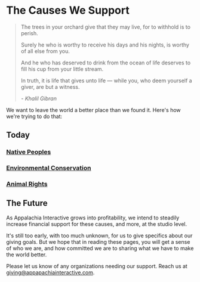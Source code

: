 # The Causes We Support

> The trees in your orchard give that they may live, for to withhold is to perish.
>
> Surely he who is worthy to receive his days and his nights, is worthy of all else from you.
>
> And he who has deserved to drink from the ocean of life deserves to fill his cup from your little stream.
>
> In truth, it is life that gives unto life — while you, who deem yourself a giver, are but a witness.
>
> *- Khalil Gibran*

We want to leave the world a better place than we found it.  Here's how we're trying to do that:

## Today

### [Native Peoples](https://appalachiainteractive.com/causes/native-peoples)

### [Environmental Conservation](https://appalachiainteractive.com/causes/environment)

### [Animal Rights](https://appalachiainteractive.com/causes/animals)

## The Future

As Appalachia Interactive grows into profitability, we intend to steadily increase financial support for these causes, and more, at the studio level.  

It's still too early, with too much unknown, for us to give specifics about our giving goals.  But we hope that in reading these pages, you will get a sense of who we are, and how committed we are to sharing what we have to make the world better.

Please let us know of any organizations needing our support.  Reach us at [giving@appapachiainteractive.com](mailto:giving@appalachiainteractive.com).
